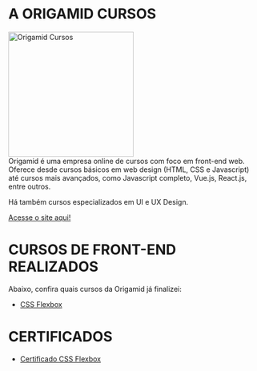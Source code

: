 # A ORIGAMID CURSOS
<img src="https://i.ibb.co/J5TG7dD/Group-62.png" alt="Origamid Cursos" title="Origamid Cursos" width="250px" >
<br />
Origamid é uma empresa online de cursos com foco em front-end web. Oferece desde cursos básicos em web design (HTML, CSS e Javascript) até cursos mais avançados, como Javascript completo, Vue.js, React.js, entre outros.

Há também cursos especializados em UI e UX Design.

[Acesse o site aqui!](https://origamid.com)


# CURSOS DE FRONT-END REALIZADOS
Abaixo, confira quais cursos da Origamid já finalizei:
- [CSS Flexbox]("/tree/main/css_flexbox")


# CERTIFICADOS
- [Certificado CSS Flexbox]("https://www.origamid.com/certificate/4a196a22/")






